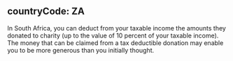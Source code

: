 countryCode: ZA
---
In South Africa, you can deduct from your taxable income the amounts they donated to charity (up to the value of 10 percent of your taxable income). The money that can be claimed from a tax deductible donation may enable you to be more generous than you initially thought.
